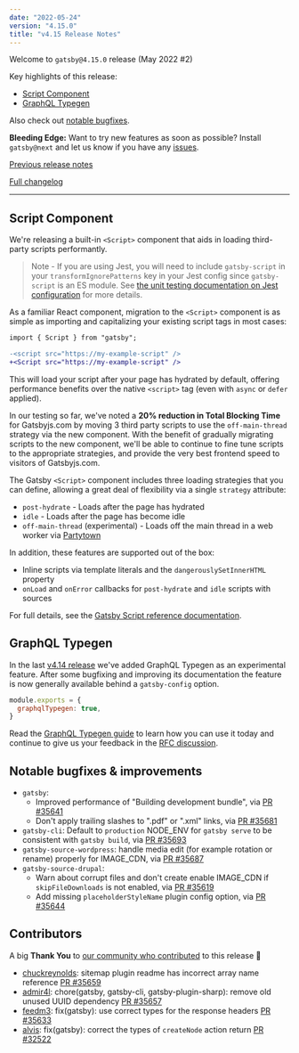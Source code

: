 ```yaml
---
date: "2022-05-24"
version: "4.15.0"
title: "v4.15 Release Notes"
---
```


Welcome to `gatsby@4.15.0` release (May 2022 #2)

Key highlights of this release:

- [Script Component](#script-component)
- [GraphQL Typegen](#graphql-typegen)

Also check out [notable bugfixes](#notable-bugfixes--improvements).

**Bleeding Edge:** Want to try new features as soon as possible? Install `gatsby@next` and let us know if you have any [issues](https://github.com/gatsbyjs/gatsby/issues).

[Previous release notes](/docs/reference/release-notes/v4.14)

[Full changelog][full-changelog]

---

## Script Component

We're releasing a built-in `<Script>` component that aids in loading third-party scripts performantly.

> Note - If you are using Jest, you will need to include `gatsby-script` in your `transformIgnorePatterns` key in your Jest config since `gatsby-script` is an ES module. See [the unit testing documentation on Jest configuration](/docs/how-to/testing/unit-testing/#2-creating-a-configuration-file-for-jest) for more details.

As a familiar React component, migration to the `<Script>` component is as simple as importing and capitalizing your existing script tags in most cases:

```diff
import { Script } from "gatsby";

-<script src="https://my-example-script" />
+<Script src="https://my-example-script" />
```

This will load your script after your page has hydrated by default, offering performance benefits over the native `<script>` tag (even with `async` or `defer` applied).

In our testing so far, we've noted a **20% reduction in Total Blocking Time** for Gatsbyjs.com by moving 3 third party scripts to use the `off-main-thread` strategy via the new component. With the benefit of gradually migrating scripts to the new component, we'll be able to continue to fine tune scripts to the appropriate strategies, and provide the very best frontend speed to visitors of Gatsbyjs.com.

The Gatsby `<Script>` component includes three loading strategies that you can define, allowing a great deal of flexibility via a single `strategy` attribute:

- `post-hydrate` - Loads after the page has hydrated
- `idle` - Loads after the page has become idle
- `off-main-thread` (experimental) - Loads off the main thread in a web worker via [Partytown](https://partytown.builder.io)

In addition, these features are supported out of the box:

- Inline scripts via template literals and the `dangerouslySetInnerHTML` property
- `onLoad` and `onError` callbacks for `post-hydrate` and `idle` scripts with sources

For full details, see the [Gatsby Script reference documentation](/docs/reference/built-in-components/gatsby-script/).

## GraphQL Typegen

In the last [v4.14 release](/docs/reference/release-notes/v4.14/#experimental-graphql-typegen) we've added GraphQL Typegen as an experimental feature. After some bugfixing and improving its documentation the feature is now generally available behind a `gatsby-config` option.

```js:title=gatsby-config.js
module.exports = {
  graphqlTypegen: true,
}
```

Read the [GraphQL Typegen guide](/docs/how-to/local-development/graphql-typegen) to learn how you can use it today and continue to give us your feedback in the [RFC discussion](https://github.com/gatsbyjs/gatsby/discussions/35420).

## Notable bugfixes & improvements

- `gatsby`:
  - Improved performance of "Building development bundle", via [PR #35641](https://github.com/gatsbyjs/gatsby/pull/35641)
  - Don't apply trailing slashes to ".pdf" or ".xml" links, via [PR #35681](https://github.com/gatsbyjs/gatsby/pull/35681)
- `gatsby-cli`: Default to `production` NODE_ENV for `gatsby serve` to be consistent with `gatsby build`, via [PR #35693](https://github.com/gatsbyjs/gatsby/pull/35693)
- `gatsby-source-wordpress`: handle media edit (for example rotation or rename) properly for IMAGE_CDN, via [PR #35687](https://github.com/gatsbyjs/gatsby/pull/35687)
- `gatsby-source-drupal`:
  - Warn about corrupt files and don't create enable IMAGE_CDN if `skipFileDownloads` is not enabled, via [PR #35619](https://github.com/gatsbyjs/gatsby/pull/35619)
  - Add missing `placeholderStyleName` plugin config option, via [PR #35644](https://github.com/gatsbyjs/gatsby/pull/35644)

## Contributors

A big **Thank You** to [our community who contributed][full-changelog] to this release 💜

- [chuckreynolds](https://github.com/chuckreynolds): sitemap plugin readme has incorrect array name reference [PR #35659](https://github.com/gatsbyjs/gatsby/pull/35659)
- [admir4l](https://github.com/admir4l): chore(gatsby, gatsby-cli, gatsby-plugin-sharp): remove old unused UUID dependency [PR #35657](https://github.com/gatsbyjs/gatsby/pull/35657)
- [feedm3](https://github.com/feedm3): fix(gatsby): use correct types for the response headers [PR #35633](https://github.com/gatsbyjs/gatsby/pull/35633)
- [alvis](https://github.com/alvis): fix(gatsby): correct the types of `createNode` action return [PR #32522](https://github.com/gatsbyjs/gatsby/pull/32522)

[full-changelog]: https://github.com/gatsbyjs/gatsby/compare/gatsby@4.15.0-next.0...gatsby@4.15.0
